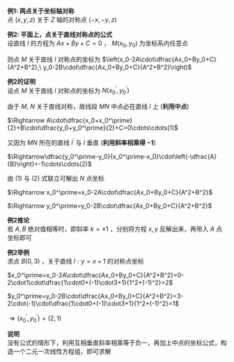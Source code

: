 **例1: 两点关于坐标轴对称**  
点 $(x,y,z)$ 关于 $Z$ 轴的对称点 $(-x,-y,z)$  
  
**例2: 平面上，点关于直线对称点的公式**  
设直线 $l$ 的方程为 $Ax+By+C=0$ ， $M(x_0,y_0)$ 为坐标系内任意点  
  
则点 $M$ 关于直线 $l$ 对称点的坐标为 $\left(x_0-2A\cdot\dfrac{Ax_0+By_0+C}{A^2+B^2},\ y_0-2B\cdot\dfrac{Ax_0+By_0+C}{A^2+B^2}\right)$  
  
**例2的证明**  
设点 $M$ 关于直线 $l$ 对称点的坐标为 $N(x_0^\prime,y_0^\prime)$  
  
由于 $M,\ N$ 关于直线对称，故线段 $MN$ 中点必在直线 $l$ 上 (**利用中点**)  
  
$\Rightarrow A\cdot\dfrac{x_0+x_0^\prime}{2}+B\cdot\dfrac{y_0+y_0^\prime}{2}+C=0\cdots\cdots(1)$  
  
又因为 $MN$ 所在的直线 $l^\prime$ 与 $l$ 垂直 (**利用斜率相乘得 $-1$**)  
  
$\Rightarrow\dfrac{y_0^\prime-y_0}{x_0^\prime-x_0}\cdot\left(-\dfrac{A}{B}\right)=-1\cdots\cdots(2)$  
  
由 $(1)$ 与 $(2)$ 式联立可解出 $N$ 点坐标  
  
$\Rightarrow x_0^\prime=x_0-2A\cdot\dfrac{Ax_0+By_0+C}{A^2+B^2}$  
  
$\Rightarrow y_0^\prime=y_0-2B\cdot\dfrac{Ax_0+By_0+C}{A^2+B^2}$  
  
**例2推论**  
若 $A,B$ 绝对值相等时，即斜率 $k=\pm1$ ，分别将方程 $x,y$ 反解出来，再带入 $A$ 点坐标即可  
  
**例2举例**  
求点 $B(0,3)$ ，关于直线 $l:y=x+1$ 的对称点坐标  
  
$x_0^\prime=x_0-2A\cdot\dfrac{Ax_0+By_0+C}{A^2+B^2}=0-2\cdot1\cdot\dfrac{1\cdot0+(-1)\cdot3+1}{1^2+(-1)^2}=2$  
  
$y_0^\prime=y_0-2B\cdot\dfrac{Ax_0+By_0+C}{A^2+B^2}=3-2\cdot(-1)\cdot\dfrac{1\cdot0+(-1)\cdot3+1}{1^2+(-1)^2}=1$  
  
$\Rightarrow(x_0^\prime,y_0^\prime)=(2,1)$  
  
**说明**  
没有公式的情形下，利用互相垂直斜率相乘等于负一，再加上中点的坐标公式，构造一个二元一次线性方程组，即可求解  
